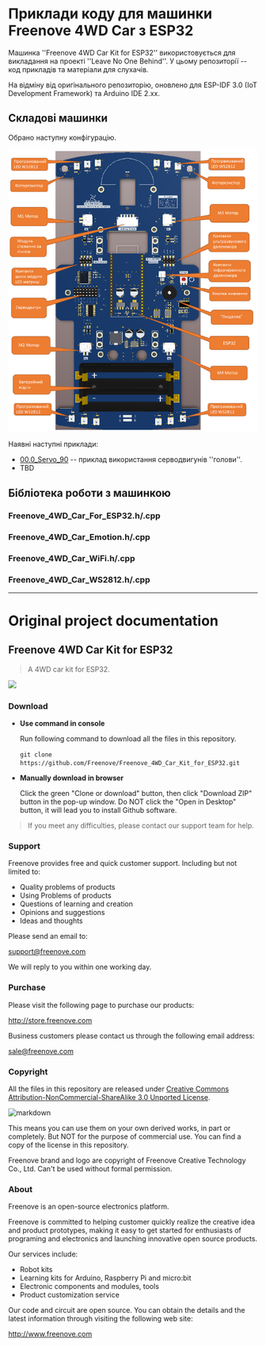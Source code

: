 # Приклади коду для машинки Freenove 4WD Car з ESP32

Машинка ''Freenove 4WD Car Kit for ESP32'' використовується для викладання на проекті ''Leave No One Behind''. У цьому репозиторії -- код прикладів та матеріали для слухачів.

На відміну від оригінального репозиторію, оновлено для ESP-IDF 3.0 (IoT Development Framework) та Arduino IDE 2.xx.

## Складові машинки

Обрано наступну конфігурацію.

![](docs/pics/Car_image_0.png)

Наявні наступні приклади: 

- [00.0_Servo_90](Sketches/00.0_Servo_90/) -- приклад використання серводвигунів ''голови''.
- TBD
<!-- TODO: Опис з посиланнями на приклади, відзначити, які не працюють -- там один ніби? -->

## Бібліотека роботи з машинкою

<!-- Можливо, варто оформити як, власне, бібліотеку ардуїно і засабмітити її в офіційний ардуїнівський архів: https://docs.arduino.cc/learn/contributions/arduino-creating-library-guide/
Думаю, це буде корисно! -- мультиплікативний ефект -->

### Freenove_4WD_Car_For_ESP32.h/.cpp

<!-- Опис основних функцій та констант. Проблема, що у різних прикладах -- різні редакції цього файлу, хоча зміни часто -- перенесення з .cpp в .h і назад... -->

### Freenove_4WD_Car_Emotion.h/.cpp 


### Freenove_4WD_Car_WiFi.h/.cpp 


### Freenove_4WD_Car_WS2812.h/.cpp 

---------------

# Original project documentation 

## Freenove 4WD Car Kit for ESP32

> A 4WD car kit for ESP32.

<img src='Picture/icon.png' width='30%'/>

### Download

* **Use command in console**

	Run following command to download all the files in this repository.

	`git clone https://github.com/Freenove/Freenove_4WD_Car_Kit_for_ESP32.git`

* **Manually download in browser**

	Click the green "Clone or download" button, then click "Download ZIP" button in the pop-up window.
	Do NOT click the "Open in Desktop" button, it will lead you to install Github software.

> If you meet any difficulties, please contact our support team for help.

### Support

Freenove provides free and quick customer support. Including but not limited to:

* Quality problems of products
* Using Problems of products
* Questions of learning and creation
* Opinions and suggestions
* Ideas and thoughts

Please send an email to:

[support@freenove.com](mailto:support@freenove.com)

We will reply to you within one working day.

### Purchase

Please visit the following page to purchase our products:

http://store.freenove.com

Business customers please contact us through the following email address:

[sale@freenove.com](mailto:sale@freenove.com)

### Copyright

All the files in this repository are released under [Creative Commons Attribution-NonCommercial-ShareAlike 3.0 Unported License](http://creativecommons.org/licenses/by-nc-sa/3.0/).

![markdown](https://i.creativecommons.org/l/by-nc-sa/3.0/88x31.png)

This means you can use them on your own derived works, in part or completely. But NOT for the purpose of commercial use.
You can find a copy of the license in this repository.

Freenove brand and logo are copyright of Freenove Creative Technology Co., Ltd. Can't be used without formal permission.


### About

Freenove is an open-source electronics platform.

Freenove is committed to helping customer quickly realize the creative idea and product prototypes, making it easy to get started for enthusiasts of programing and electronics and launching innovative open source products.

Our services include:

* Robot kits
* Learning kits for Arduino, Raspberry Pi and micro:bit
* Electronic components and modules, tools
* Product customization service

Our code and circuit are open source. You can obtain the details and the latest information through visiting the following web site:

http://www.freenove.com
